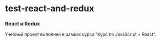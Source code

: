 # test-react-and-redux

### React и Redux
Учебный проект выполнен в рамках курса "Курс по JavaScript + React".
